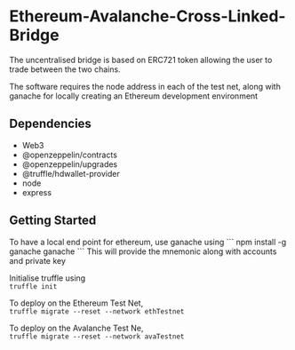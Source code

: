 # Ethereum-Avalanche-Cross-Linked-Bridge

<p>The uncentralised bridge is based on ERC721 token allowing the user to trade between the two chains.</p>
<p>
  The software requires the node address in each of the test net, along with ganache for locally creating an Ethereum development environment
  </p>

<h2><strong>Dependencies</strong></h2>
<ul>
  <li>Web3</li>
  <li>@openzeppelin/contracts</li>
  <li>@openzeppelin/upgrades</li>
  <li>@truffle/hdwallet-provider</li>
  <li>node</li>
  <li>express</li>
 </ul>
 
 
 <h2><strong>Getting Started</strong></h2>
 To have a local end point for ethereum, use ganache using
 ```
 npm install -g ganache 
 ganache
 ```
 This will provide the mnemonic along with accounts and private key
 
 Initialise truffle using
 <br>
 ```truffle init ```
 
 To deploy on the Ethereum Test Net, 
 <br>
 ```truffle migrate --reset --network ethTestnet```
 
 To deploy on the Avalanche Test Ne,
 <br>
 ```truffle migrate --reset --network avaTestnet```
  
